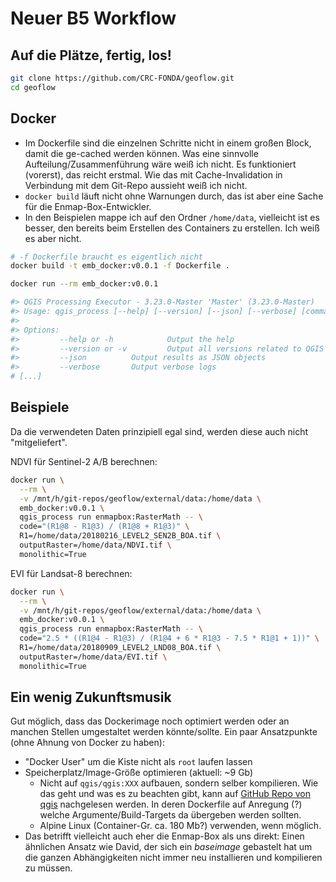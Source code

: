 # Neuer B5 Workflow

## Auf die Plätze, fertig, los!

```bash
git clone https://github.com/CRC-FONDA/geoflow.git
cd geoflow
```

## Docker

- Im Dockerfile sind die einzelnen Schritte nicht in einem großen Block, damit die ge-cached werden können.
Was eine sinnvolle Aufteilung/Zusammenführung wäre weiß ich nicht. Es funktioniert (vorerst), das reicht
erstmal. Wie das mit Cache-Invalidation in Verbindung mit dem Git-Repo aussieht weiß ich nicht.
- `docker build` läuft nicht ohne Warnungen durch, das ist aber eine Sache für die Enmap-Box-Entwickler.
- In den Beispielen mappe ich auf den Ordner `/home/data`, vielleicht ist es besser, den bereits beim Erstellen des
Containers zu erstellen. Ich weiß es aber nicht.

```bash
# -f Dockerfile braucht es eigentlich nicht
docker build -t emb_docker:v0.0.1 -f Dockerfile .

docker run --rm emb_docker:v0.0.1

#> QGIS Processing Executor - 3.23.0-Master 'Master' (3.23.0-Master)
#> Usage: qgis_process [--help] [--version] [--json] [--verbose] [command] [algorithm id or path to model file] [parameters]
#>
#> Options:
#>         --help or -h            Output the help
#>         --version or -v         Output all versions related to QGIS Process
#>         --json          Output results as JSON objects
#>         --verbose       Output verbose logs
# [...]
```

## Beispiele

Da die verwendeten Daten prinzipiell egal sind, werden diese auch nicht "mitgeliefert".

NDVI für Sentinel-2 A/B berechnen:

```bash
docker run \
  --rm \
  -v /mnt/h/git-repos/geoflow/external/data:/home/data \
  emb_docker:v0.0.1 \
  qgis_process run enmapbox:RasterMath -- \
  code="(R1@8 - R1@3) / (R1@8 + R1@3)" \
  R1=/home/data/20180216_LEVEL2_SEN2B_BOA.tif \
  outputRaster=/home/data/NDVI.tif \
  monolithic=True
```

EVI für Landsat-8 berechnen:

```bash
docker run \
  --rm \
  -v /mnt/h/git-repos/geoflow/external/data:/home/data \
  emb_docker:v0.0.1 \
  qgis_process run enmapbox:RasterMath -- \
  code="2.5 * ((R1@4 - R1@3) / (R1@4 + 6 * R1@3 - 7.5 * R1@1 + 1))" \
  R1=/home/data/20180909_LEVEL2_LND08_BOA.tif \
  outputRaster=/home/data/EVI.tif \
  monolithic=True
```

## Ein wenig Zukunftsmusik

Gut möglich, dass das Dockerimage noch optimiert werden oder an manchen Stellen
umgestaltet werden könnte/sollte. Ein paar Ansatzpunkte (ohne Ahnung von Docker zu haben):
- "Docker User" um die Kiste nicht als `root` laufen lassen
- Speicherplatz/Image-Größe optimieren (aktuell: ~9 Gb)
  - Nicht auf `qgis/qgis:XXX` aufbauen, sondern selber kompilieren. Wie das geht und was es
  zu beachten gibt, kann auf [GitHub Repo von qgis](https://github.com/qgis/QGIS/blob/master/INSTALL.md)
  nachgelesen werden. In deren Dockerfile auf Anregung (?) welche
  Argumente/Build-Targets da übergeben werden sollten.
  - Alpine Linux (Container-Gr. ca. 180 Mb?) verwenden, wenn möglich.
- Das betrifft vielleicht auch eher die Enmap-Box als uns direkt: Einen ähnlichen Ansatz wie David,
der sich ein *baseimage* gebastelt hat um die ganzen Abhängigkeiten nicht immer neu installieren
und kompilieren zu müssen.
